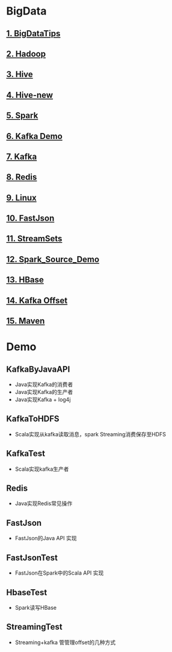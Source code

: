 # BigData

## [1. BigDataTips](https://github.com/tygxy/BigData/blob/master/BigDataTips.md)
## [2. Hadoop](https://github.com/tygxy/BigData/blob/master/Hadoop.md)
## [3. Hive](https://github.com/tygxy/BigData/blob/master/HIVE.md)
## [4. Hive-new](https://github.com/tygxy/BigData/blob/master/hive-new.md)
## [5. Spark](https://github.com/tygxy/BigData/blob/master/Spark.md)
## [6. Kafka Demo](https://github.com/tygxy/BigData/blob/master/Kafka_Demo.md)
## [7. Kafka](https://github.com/tygxy/BigData/blob/master/kafka.md)
## [8. Redis](https://github.com/tygxy/BigData/blob/master/Redis.md)
## [9. Linux](https://github.com/tygxy/BigData/blob/master/Linux.md)
## [10. FastJson](https://github.com/tygxy/BigData/blob/master/FastJson.md)
## [11. StreamSets](https://github.com/tygxy/BigData/blob/master/streamsets.md)
## [12. Spark_Source_Demo](https://github.com/tygxy/BigData/blob/master/Spark_Source_Demo.md)
## [13. HBase](https://github.com/tygxy/BigData/blob/master/HBase.md)
## [14. Kafka Offset](https://github.com/tygxy/BigData/blob/master/Streaming_Kafka_Offset.md)
## [15. Maven](https://github.com/hufan30/BigData-1/blob/master/Maven_demo.md)


# Demo

## KafkaByJavaAPI

- Java实现Kafka的消费者
- Java实现Kafka的生产者
- Java实现Kafka + log4j

## KafkaToHDFS

- Scala实现从kafka读取消息，spark Streaming消费保存至HDFS

## KafkaTest

- Scala实现kafka生产者

## Redis

- Java实现Redis常见操作

## FastJson

- FastJson的Java API 实现

## FastJsonTest

- FastJson在Spark中的Scala API 实现

## HbaseTest

- Spark读写HBase

## StreamingTest

- Streaming+kafka 管管理offset的几种方式
